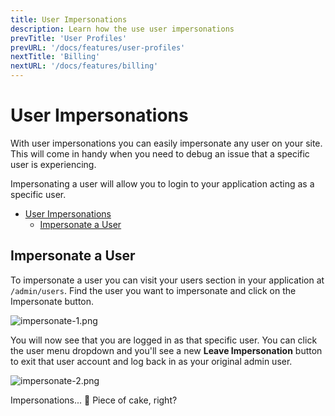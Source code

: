 ```yaml
---
title: User Impersonations
description: Learn how the use user impersonations
prevTitle: 'User Profiles'
prevURL: '/docs/features/user-profiles'
nextTitle: 'Billing'
nextURL: '/docs/features/billing'
---
```


# User Impersonations

With user impersonations you can easily impersonate any user on your site. This will come in handy when you need to debug an issue that a specific user is experiencing.

Impersonating a user will allow you to login to your application acting as a specific user.

- [User Impersonations](#user-impersonations)
  - [Impersonate a User](#impersonate-a-user)

<a name="impersonate"></a>
## Impersonate a User

To impersonate a user you can visit your users section in your application at `/admin/users`. Find the user you want to impersonate and click on the Impersonate button.

![impersonate-1.png](https://cdn.devdojo.com/images/april2021/impersonate-1.png)

You will now see that you are logged in as that specific user. You can click the user menu dropdown and you'll see a new **Leave Impersonation** button to exit that user account and log back in as your original admin user.

![impersonate-2.png](https://cdn.devdojo.com/images/april2021/impersonate-2.png)

Impersonations... 🍰 Piece of cake, right?